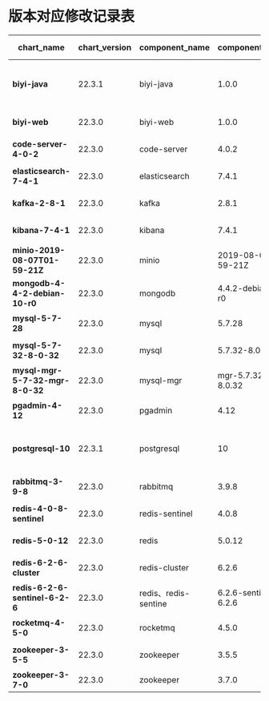 
# 版本对应修改记录表
| chart_name                       | chart_version | component_name       | component_version     | update user | content             | date    |
|----------------------------------|---------------|----------------------|-----------------------|-------------|---------------------|---------|
**biyi-java**                    | 22.3.1        | biyi-java            | 1.0.0                 | 王宇          | 新增prometheus关闭监控开关   | 2022.10 |
**biyi-web**                     | 22.3.0        | biyi-web             | 1.0.0                 | wangjin_zz  | 统一版本,修改资源限额         | 2022.10 |
**code-server-4-0-2**            | 22.3.0        | code-server          | 4.0.2                 | wangjin_zz  | 统一版本,修改资源限额         | 2022.10 |
**elasticsearch-7-4-1**          | 22.3.0        | elasticsearch        | 7.4.1                 | wangjin_zz  | 统一版本,修改资源限额         | 2022.10 |
**kafka-2-8-1**                  | 22.3.0        | kafka                | 2.8.1                 | wangjin_zz  | 统一版本,修改资源限额         | 2022.10 |
**kibana-7-4-1**                 | 22.3.0        | kibana               | 7.4.1                 | wangjin_zz  | 统一版本,修改资源限额         | 2022.10 |
**minio-2019-08-07T01-59-21Z**   | 22.3.0        | minio                | 2019-08-07T01-59-21Z  | wangjin_zz  | 统一版本,修改资源限额         | 2022.10 |
**mongodb-4-4-2-debian-10-r0**   | 22.3.0        | mongodb              | 4.4.2-debian-10-r0    | wangjin_zz  | 统一版本,修改资源限额         | 2022.10 |
**mysql-5-7-28**                 | 22.3.0        | mysql                | 5.7.28                | wangjin_zz  | 统一版本,修改资源限额         | 2022.10 |
**mysql-5-7-32-8-0-32**          | 22.3.0        | mysql                | 5.7.32-8.0.32         | wangjin_zz  | 统一版本,修改资源限额         | 2022.10 |
**mysql-mgr-5-7-32-mgr-8-0-32**  | 22.3.0        | mysql-mgr            | mgr-5.7.32-mgr-8.0.32 | wangjin_zz  | 统一版本,修改资源限额         | 2022.10 |
**pgadmin-4-12**                 | 22.3.0        | pgadmin              | 4.12                  | wangjin_zz  | 统一版本,修改资源限额         | 2022.10 |
**postgresql-10**                | 22.3.1        | postgresql           | 10                    | 王宇        | 新增prometheus关闭监控开关  | 2022.10 |
**rabbitmq-3-9-8**               | 22.3.0        | rabbitmq             | 3.9.8                 | wangjin_zz  | 统一版本,修改资源限额         | 2022.10 |
**redis-4-0-8-sentinel**         | 22.3.0        | redis-sentinel       | 4.0.8                 | wangjin_zz  | 统一版本,修改资源限额         | 2022.10 |
**redis-5-0-12**                 | 22.3.0        | redis                | 5.0.12                | wangjin_zz  | 统一版本,修改资源限额         | 2022.10 |
**redis-6-2-6-cluster**          | 22.3.0        | redis-cluster        | 6.2.6                 | wangjin_zz  | 统一版本,修改资源限额         | 2022.10 |
**redis-6-2-6-sentinel-6-2-6**   | 22.3.0        | redis、redis-sentine  | 6.2.6-sentinel-6.2.6  | wangjin_zz  | 统一版本,修改资源限额         | 2022.10 |
**rocketmq-4-5-0**               | 22.3.0        | rocketmq             | 4.5.0                 | wangjin_zz  | 统一版本,修改资源限额         | 2022.10 |
**zookeeper-3-5-5**              | 22.3.0        | zookeeper            | 3.5.5                 | wangjin_zz  | 统一版本,修改资源限额         | 2022.10 |
**zookeeper-3-7-0**              | 22.3.0        | zookeeper            | 3.7.0                 | wangjin_zz  | 统一版本                | 2022.10 |

